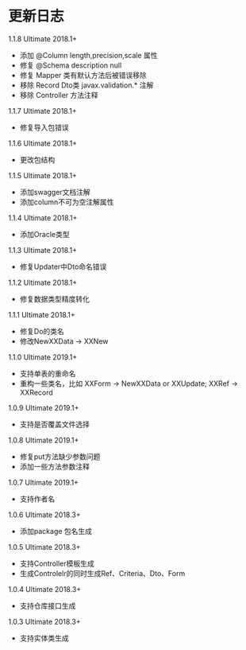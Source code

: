 # 更新日志
1.1.8 Ultimate 2018.1+
* 添加 @Column length,precision,scale 属性
* 修复 @Schema description null
* 修复 Mapper 类有默认方法后被错误移除
* 移除 Record Dto类 javax.validation.* 注解
* 移除 Controller 方法注释

1.1.7 Ultimate 2018.1+
* 修复导入包错误

1.1.6 Ultimate 2018.1+
* 更改包结构

1.1.5 Ultimate 2018.1+
* 添加swagger文档注解
* 添加column不可为空注解属性

1.1.4 Ultimate 2018.1+
* 添加Oracle类型

1.1.3 Ultimate 2018.1+
* 修复Updater中Dto命名错误

1.1.2 Ultimate 2018.1+
* 修复数据类型精度转化

1.1.1 Ultimate 2018.1+
* 修复Do的类名
* 修改NewXXData -> XXNew

1.1.0 Ultimate 2019.1+
* 支持单表的重命名
* 重构一些类名，比如 XXForm -> NewXXData or XXUpdate; XXRef -> XXRecord

1.0.9 Ultimate 2019.1+
* 支持是否覆盖文件选择

1.0.8 Ultimate 2019.1+
* 修复put方法缺少参数问题
* 添加一些方法参数注释
  
1.0.7 Ultimate 2019.1+
* 支持作者名

1.0.6 Ultimate 2018.3+
* 添加package 包名生成

1.0.5 Ultimate 2018.3+
* 支持Controller模板生成
* 生成Controlelr的同时生成Ref、Criteria、Dto、Form
  
1.0.4 Ultimate 2018.3+
* 支持仓库接口生成

1.0.3 Ultimate 2018.3+
* 支持实体类生成